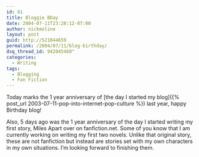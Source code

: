 ```yaml
---
id: 61
title: Bloggie BDay
date: 2004-07-11T23:28:12-07:00
author: nickmoline
layout: post
guid: http://521044659
permalink: /2004/07/11/blog-birthday/
dsq_thread_id: 942045460"
categories:
  - Writing
tags:
  - Blogging
  - Fan Fiction
---
```

Today marks the 1 year anniversary of [the day I started my blog]({% post_url 2003-07-11-pop-into-internet-pop-culture %}) last year, happy Birthday blog!

Also, 5 days ago was the 1 year anniversary of the day I started writing my first story, Miles Apart over on fanfiction.net. Some of you know that I am currently working on writing my first two novels. Unlike that original story, these are not fanfiction but instead are stories set with my own characters in my own situations. I&#8217;m looking forward to finishing them.